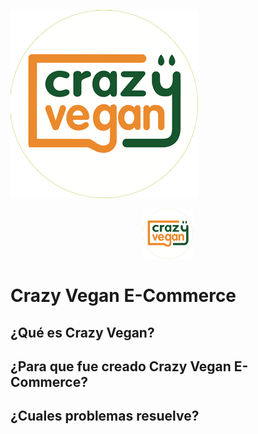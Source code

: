 ![Alt text](https://raw.githubusercontent.com/No-Country/c11-01-m-python/main/GitImg/Logo-Redondo.png "Crazy Vegan Loco")

<div align="center">
  <a href="hhttps://ecruzmetivier.pythonanywhere.com">
    <img src="https://raw.githubusercontent.com/No-Country/c11-01-m-python/main/GitImg/Logo-Redondo.png" alt="Logo" width="80" height="80">
  </a>
</div>

# Crazy Vegan E-Commerce

## ¿Qué es Crazy Vegan?

## ¿Para que fue creado Crazy Vegan E-Commerce?

## ¿Cuales problemas resuelve?
